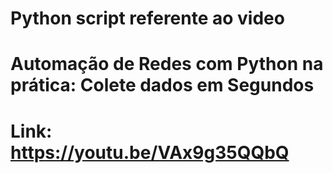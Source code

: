# Python script referente ao video
# Automação de Redes com Python na prática: Colete dados em Segundos
# Link: https://youtu.be/VAx9g35QQbQ

